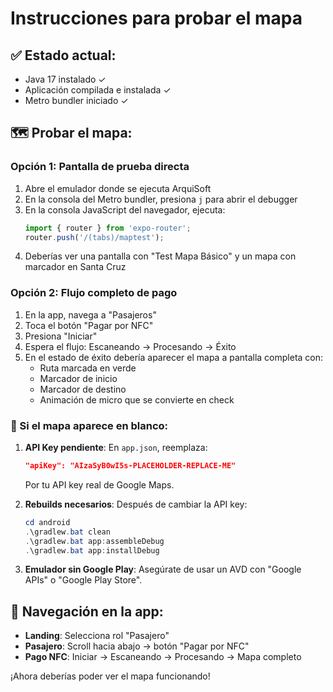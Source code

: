 # Instrucciones para probar el mapa

## ✅ Estado actual: 
- Java 17 instalado ✓
- Aplicación compilada e instalada ✓  
- Metro bundler iniciado ✓

## 🗺️ Probar el mapa:

### Opción 1: Pantalla de prueba directa
1. Abre el emulador donde se ejecuta ArquiSoft
2. En la consola del Metro bundler, presiona `j` para abrir el debugger
3. En la consola JavaScript del navegador, ejecuta:
   ```javascript
   import { router } from 'expo-router';
   router.push('/(tabs)/maptest');
   ```
4. Deberías ver una pantalla con "Test Mapa Básico" y un mapa con marcador en Santa Cruz

### Opción 2: Flujo completo de pago
1. En la app, navega a "Pasajeros" 
2. Toca el botón "Pagar por NFC"
3. Presiona "Iniciar" 
4. Espera el flujo: Escaneando → Procesando → Éxito
5. En el estado de éxito debería aparecer el mapa a pantalla completa con:
   - Ruta marcada en verde
   - Marcador de inicio
   - Marcador de destino
   - Animación de micro que se convierte en check

### 🔧 Si el mapa aparece en blanco:

1. **API Key pendiente**: En `app.json`, reemplaza:
   ```json
   "apiKey": "AIzaSyB0wI5s-PLACEHOLDER-REPLACE-ME"
   ```
   Por tu API key real de Google Maps.

2. **Rebuilds necesarios**: Después de cambiar la API key:
   ```powershell
   cd android
   .\gradlew.bat clean
   .\gradlew.bat app:assembleDebug
   .\gradlew.bat app:installDebug
   ```

3. **Emulador sin Google Play**: Asegúrate de usar un AVD con "Google APIs" o "Google Play Store".

## 📱 Navegación en la app:
- **Landing**: Selecciona rol "Pasajero" 
- **Pasajero**: Scroll hacia abajo → botón "Pagar por NFC"
- **Pago NFC**: Iniciar → Escaneando → Procesando → Mapa completo

¡Ahora deberías poder ver el mapa funcionando!

